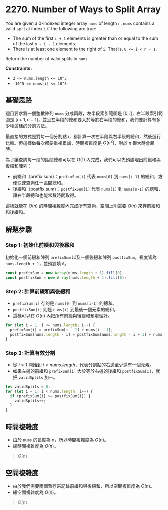 # 2270. Number of Ways to Split Array

You are given a 0-indexed integer array `nums` of length `n`.
`nums` contains a valid split at index `i` if the following are true:

- The sum of the first `i + 1` elements is greater than or equal to the sum of the last `n - i - 1` elements.
- There is at least one element to the right of `i`. 
  That is, `0 <= i < n - 1`.
  
Return the number of valid splits in `nums`.

**Constraints:**

- `2 <= nums.length <= 10^5`
- `-10^5 <= nums[i] <= 10^5`

## 基礎思路

題目要求將一個整數陣列 `nums` 分成兩段，左半段索引範圍是 $[0, i]$，右半段索引範圍是 $[i+1, n-1]$，並且左半段的總和要大於等於右半段的總和，我們要計算有多少種這樣的分割方法。

最直接的方式是對每一個分割點 $i$，都計算一次左半段與右半段的總和，然後進行比較。但這樣做每次都要重複累加，時間複雜度是 $O(n^2)$，對於 $n$ 很大時會超時。

為了讓查詢每一段的區間總和可以在 $O(1)$ 內完成，我們可以先預處理出前綴和與後綴和陣列：

- 前綴和（prefix sum）：`prefixSum[i]` 代表 `nums[0]` 到 `nums[i-1]` 的總和，方便快速查詢任一區間總和。
- 後綴和（postfix sum）：`postfixSum[i]` 代表 `nums[i]` 到 `nums[n-1]` 的總和，讓右半段總和也能常數時間取得。

這樣就能在 $O(n)$ 的時間複雜度內完成所有查詢，空間上則需要 $O(n)$ 來存前綴和和後綴和。

## 解題步驟

### Step 1: 初始化前綴和與後綴和

初始化一個前綴和陣列 `prefixSum` 以及一個後綴和陣列 `postfixSum`，長度皆為 `nums.length + 1`，並預設填 `0`。

```typescript
const prefixSum = new Array(nums.length + 1).fill(0);
const postfixSum = new Array(nums.length + 1).fill(0);
```

### Step 2: 計算前綴和與後綴和

- `prefixSum[i]` 存的是 `nums[0]` 到 `nums[i-1]` 的總和。
- `postfixSum[i]` 則是 `nums[i]` 到最後一個元素的總和。
- 這樣可以在 $O(n)$ 內把所有前綴與後綴和預處理好。

```typescript
for (let i = 1; i <= nums.length; i++) {
  prefixSum[i] = prefixSum[i - 1] + nums[i - 1];
  postfixSum[nums.length - i] = postfixSum[nums.length - i + 1] + nums[nums.length - i];
}
```

### Step 3: 計算有效分割

- 從 $i=1$ 開始到 $i < nums.length$，代表分割點的右邊至少還有一個元素。
- 如果左邊的前綴和 `prefixSum[i]` 大於等於右邊的後綴和 `postfixSum[i]`，就把 `validSplits` 加一。

```typescript
let validSplits = 0;
for (let i = 1; i < nums.length; i++) {
  if (prefixSum[i] >= postfixSum[i]) {
    validSplits++;
  }
}
```

## 時間複雜度

- 由於 `nums` 的長度為 $n$，所以時間複雜度為 $O(n)$。
- 總時間複雜度為 $O(n)$。

> $O(n)$

## 空間複雜度

- 由於我們需要兩個暫存來記錄前綴和與後綴和，所以空間複雜度為 $O(n)$。
- 總空間複雜度為 $O(n)$。

> $O(n)$
